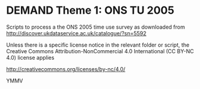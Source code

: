 DEMAND Theme 1: ONS TU 2005
==================
Scripts to process a the ONS 2005 time use survey as downloaded from http://discover.ukdataservice.ac.uk/catalogue/?sn=5592

Unless there is a specific license notice in the relevant folder or script, the Creative Commons Attribution-NonCommercial 4.0 International (CC BY-NC 4.0) license applies

http://creativecommons.org/licenses/by-nc/4.0/

YMMV
